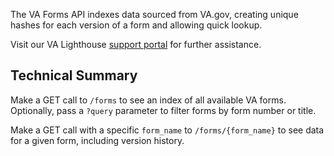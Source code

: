The VA Forms API indexes data sourced from VA.gov, creating unique hashes for each version of a form and allowing quick lookup.

Visit our VA Lighthouse [support portal](https://developer.va.gov/support) for further assistance.

## Technical Summary
Make a GET call to `/forms` to see an index of all available VA forms. Optionally, pass a `?query` parameter to filter forms by form number or title.

Make a GET call with a specific `form_name` to `/forms/{form_name}` to see data for a given form, including version history.
